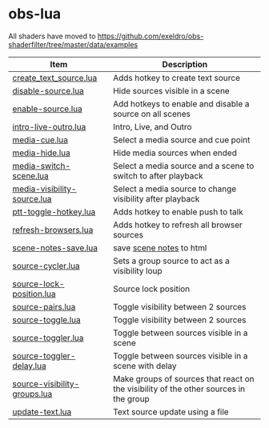 # obs-lua

All shaders have moved to https://github.com/exeldro/obs-shaderfilter/tree/master/data/examples

| Item                                                         | Description                                                                               |
| ------------------------------------------------------------ | ----------------------------------------------------------------------------------------- |
| [create_text_source.lua](create_text_source.lua)             | Adds hotkey to create text source                                                         |
| [disable-source.lua](disable-source.lua)                     | Hide sources visible in a scene                                                           |
| [enable-source.lua](enable-source.lua)                       | Add hotkeys to enable and disable a source on all scenes                                  |
| [intro-live-outro.lua](enable-source.lua)                    | Intro, Live, and Outro                                                                    |
| [media-cue.lua](media-cue.lua)                               | Select a media source and cue point                                                       |
| [media-hide.lua](media-hide.lua)                             | Hide media sources when ended                                                             |
| [media-switch-scene.lua](media-switch-scene.lua)             | Select a media source and a scene to switch to after playback                             |
| [media-visibility-source.lua](media-visibility-source.lua)   | Select a media source to change visibility after playback                                 |
| [ptt-toggle-hotkey.lua](ptt-toggle-hotkey.lua)               | Adds hotkey to enable push to talk                                                        |
| [refresh-browsers.lua](refresh-browsers.lua)                 | Adds hotkey to refresh all browser sources                                                |
| [scene-notes-save.lua](scene-notes-save.lua)                 | save [scene notes](https://obsproject.com/forum/resources/scene-notes-dock.1398/) to html |
| [source-cycler.lua](source-cycler.lua)                       | Sets a group source to act as a visibility loup                                           |
| [source-lock-position.lua](source-lock-position.lua)         | Source lock position                                                                      |
| [source-pairs.lua](source-pairs.lua)                         | Toggle visibility between 2 sources                                                       |
| [source-toggle.lua](source-toggle.lua)                       | Toggle visibility between 2 sources                                                       |
| [source-toggler.lua](source-toggler.lua)                     | Toggle between sources visible in a scene                                                 |
| [source-toggler-delay.lua](source-toggler-delay.lua)         | Toggle between sources visible in a scene with delay                                      |
| [source-visibility-groups.lua](source-visibility-groups.lua) | Make groups of sources that react on the visibility of the other sources in the group     |
| [update-text.lua](update-text.lua)                           | Text source update using a file                                                           |
